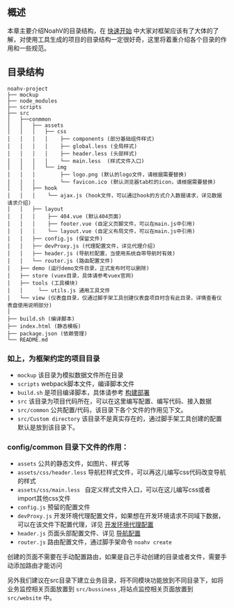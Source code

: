 ## 概述
本章主要介绍NoahV的目录结构，在 [快速开始](#/guide/quickstart) 中大家对框架应该有了大体的了解，对使用工具生成的项目的目录结构一定很好奇，这里将着重介绍各个目录的作用和一些规范。

## 目录结构

<div class="normal-code">


```
noahv-project
├── mockup
├── node_modules
├── scripts
├── src
│   ├──conmmon
│   │   ├── assets
│   │   │   ├── css
│   │   │   │    ├── components (部分基础组件样式)
│   │   │   │    ├── global.less (全局样式)
│   │   │   │    ├── header.less (头部样式)
│   │   │   │    └── main.less  (样式文件入口)     
│   │   │   └── img
│   │   │        ├── logo.png (默认的logo文件，请根据需要替换)
│   │   │        └── favicon.ico (默认浏览器tab栏的icon，请根据需要替换)
│   │   ├── hook
│   │   │    └── ajax.js (hook文件，可以通过hook的方式介入数据请求，详见数据请求介绍)
│   │   ├── layout
│   │   │    ├── 404.vue (默认404页面)
│   │   │    ├── footer.vue (自定义页脚文件，可以在main.js中引用)
│   │   │    └── layout.vue (自定义布局文件，可以在main.js中引用)
│   │   ├── config.js (保留文件)
│   │   ├── devProxy.js (代理配置文件，详见代理介绍)
│   │   ├── header.js (导航栏配置，当使用系统自带导航时有效)
│   │   └── router.js (路由配置文件)
│   ├── demo (运行demo文件目录，正式发布时可以删除) 
│   ├── store (vuex目录，具体请参考vuex官网)
│   ├── tools (工具模块)
│   │     └── utils.js 通用工具文件
│   └── view (仪表盘目录，仅通过脚手架工具创建仪表盘项目时含有此目录，详情查看仪表盘使用说明部分)
│
├── build.sh (编译脚本)
├── index.html (静态模板)
├── package.json (依赖管理)
└── README.md 
```
</div>

### 如上，为框架约定的项目目录

* `mockup` 该目录为模拟数据文件所在目录
* `scripts` webpack脚本文件，编译脚本文件
* `build.sh` 是项目编译脚本，具体请参考 [构建部署](#/guide/deploy) 
* `src` 该目录为项目代码所在，可以在这里编写配置、编写代码、接入数据
* `src/common` 公共配置/代码，该目录下各个文件的作用见下文。
* `src/Custom directory` 该目录不是真实存在的，通过脚手架工具创建的配置默认是放到该目录下。



### config/common 目录下文件的作用：

* `assets` 公共的静态文件，如图片、样式等
* `assets/css/header.less` 导航栏样式文件，可以再这儿编写css代码改变导航的样式
* `assets/css/main.less ` 自定义样式文件入口，可以在这儿编写css或者import其他css文件
* `config.js` 预留的配置文件
* `devProxy.js` 开发环境代理配置文件，如果想在开发环境请求不同域下数据，可以在该文件下配置代理，详见 [开发环境代理配置](#/guide/proxy)
* `header.js` 页面头部配置文件、详见 [导航配置](#/guide/menu)
* `router.js` 路由配置文件，通过脚手架命令 `noahv create` 

创建的页面不需要在手动配置路由，如果是自己手动创建的目录或者文件，需要手动添加路由才能访问

另外我们建议在src目录下建立业务目录，将不同模块功能放到不同目录下，如将业务监控相关页面放置到 `src/bussiness` ,将站点监控相关页面放置到 `src/website` 中。
